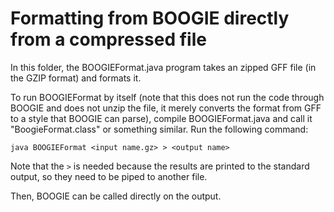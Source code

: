# Formatting from BOOGIE directly from a compressed file

In this folder, the BOOGIEFormat.java program takes an zipped GFF file (in the GZIP format) and formats it.

To run BOOGIEFormat by itself (note that this does not run the code through BOOGIE and does not unzip the file, it merely converts the format from GFF to a style that BOOGIE can parse), compile BOOGIEFormat.java and call it "BoogieFormat.class" or something similar. Run the following command:

`java BOOGIEFormat <input name.gz> > <output name>`

Note that the `>` is needed because the results are printed to the standard output, so they need to be piped to another file.

Then, BOOGIE can be called directly on the output. 